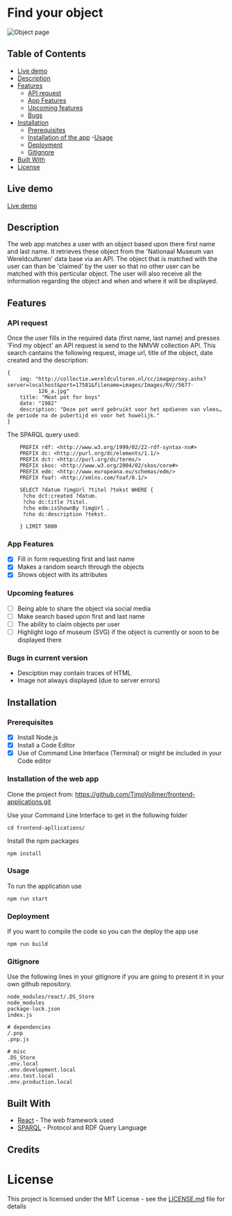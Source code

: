 # Find your object

![Object page](https://user-images.githubusercontent.com/14195114/67972637-5eff2800-fc0f-11e9-9802-104d22060551.png
)

## Table of Contents
- [Live demo](#Live-demo)
- [Description](#Description)
- [Features](#Features)
  - [API request](#API-request)
  - [App Features](#App-Features)
  - [Upcoming features](#Upcoming-features)
  - [Bugs](#Bugs-in-current-version)
- [Installation](#Installation)
  - [Prerequisites](#Prerequisites)
  - [Installation of the app](#Installation-of-the-web-app)
  -[Usage](#Usage)
  - [Deployment](#Deployment) 
  - [Gitignore](#Gitignore)
- [Built With](#Built-With)
- [License](#License)
  
## Live demo

[Live demo](https://github.com/TimoVollmer/frontend-applications.git)

## Description 
The web app matches a user with an object based upon there first name and last name. It retrieves these object from the 'Nationaal Museum van Wereldculturen' data base via an API. The object that is matched with the user can than be 'claimed' by the user so that no other user can be matched with this perticular object. The user will also receive all the information regarding the object and when and where it will be displayed. 

## Features 

### API request

Once the user fills in the required data (first name, last name) and presses 'Find my object' an API request is send to the NMVW collection API. This search cantains the following request, image url, title of the object, date created and the description:

```
{
    img: "http://collectie.wereldculturen.nl/cc/imageproxy.ashx?server=localhost&port=17581&filename=images/Images/RV//5677-   
          126_a.jpg"
    title: "Meat pot for boys"
    date: "1982"
    description: "Deze pot werd gebruikt voor het opdienen van vlees… de periode na de pubertijd en voor het huwelijk."
}
```

The SPARQL query used:

```SPARQL
    PREFIX rdf: <http://www.w3.org/1999/02/22-rdf-syntax-ns#>
    PREFIX dc: <http://purl.org/dc/elements/1.1/>
    PREFIX dct: <http://purl.org/dc/terms/>
    PREFIX skos: <http://www.w3.org/2004/02/skos/core#>
    PREFIX edm: <http://www.europeana.eu/schemas/edm/>
    PREFIX foaf: <http://xmlns.com/foaf/0.1/>
    
    SELECT ?datum ?imgUrl ?titel ?tekst WHERE {
     ?cho dct:created ?datum.
     ?cho dc:title ?titel.
     ?cho edm:isShownBy ?imgUrl .
     ?cho dc:description ?tekst.
      
    } LIMIT 5000  
```

### App Features 

- [x] Fill in form requesting first and last name 
- [x] Makes a random search through the objects
- [x] Shows object with its attributes

### Upcoming features

- [ ] Being able to share the object via social media
- [ ] Make search based upon first and last name
- [ ] The ability to claim objects per user
- [ ] Highlight logo of museum (SVG) if the object is currently or soon to be displayed there

### Bugs in current version

- Desciption may contain traces of HTML
- Image not always displayed (due to server errors)

## Installation 

### Prerequisites

- [x] Install Node.js
- [x] Install a Code Editor
- [x] Use of Command Line Interface (Terminal) or might be included in your Code editor

### Installation of the web app

Clone the project from: https://github.com/TimoVollmer/frontend-applications.git

Use your Command Line Interface to get in the following folder
```
cd frontend-apllications/
```
Install the npm packages
```
npm install
```

### Usage 

To run the application use
```
npm run start
```

### Deployment

If you want to compile the code so you can the deploy the app use
```
npm run build
```

### Gitignore
Use the following lines in your gitignore if you are going to present it in your own github repository.
```
node_modules/react/.DS_Store
node_modules
package-lock.json
index.js

# dependencies
/.pnp
.pnp.js

# misc
.DS_Store
.env.local
.env.development.local
.env.test.local
.env.production.local

```

## Built With

* [React](https://reactjs.org) - The web framework used
* [SPARQL](https://en.wikipedia.org/wiki/SPARQL) - Protocol and RDF Query Language

## Credits


# License

This project is licensed under the MIT License - see the [LICENSE.md](LICENSE.md) file for details

